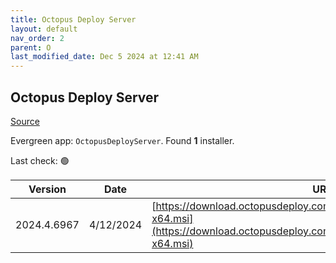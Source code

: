 ```yaml
---
title: Octopus Deploy Server
layout: default
nav_order: 2
parent: O
last_modified_date: Dec 5 2024 at 12:41 AM
---
```


## Octopus Deploy Server

[Source](https://octopus.com/)

Evergreen app: `OctopusDeployServer`. Found **1** installer.

Last check: 🟢

| Version     | Date      | URI                                                                                                                                              |
| ----------- | --------- | ------------------------------------------------------------------------------------------------------------------------------------------------ |
| 2024.4.6967 | 4/12/2024 | [https://download.octopusdeploy.com/octopus/Octopus.2024.4.6967-x64.msi](https://download.octopusdeploy.com/octopus/Octopus.2024.4.6967-x64.msi) |
